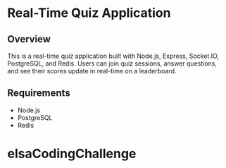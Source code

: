 # Real-Time Quiz Application

## Overview

This is a real-time quiz application built with Node.js, Express, Socket.IO, PostgreSQL, and Redis. Users can join quiz sessions, answer questions, and see their scores update in real-time on a leaderboard.

## Requirements

- Node.js
- PostgreSQL
- Redis

# elsaCodingChallenge
